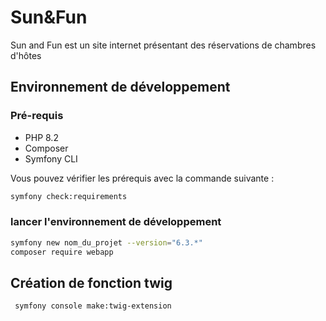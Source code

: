 # Sun&Fun

Sun and Fun est un site internet présentant des réservations de chambres d'hôtes

## Environnement de développement

### Pré-requis

* PHP 8.2
* Composer
* Symfony CLI

Vous pouvez vérifier les prérequis avec la commande suivante :

```bash
symfony check:requirements
```

### lancer l'environnement de développement

```bash
symfony new nom_du_projet --version="6.3.*"
composer require webapp
```

## Création de fonction twig

```bash
 symfony console make:twig-extension
```
